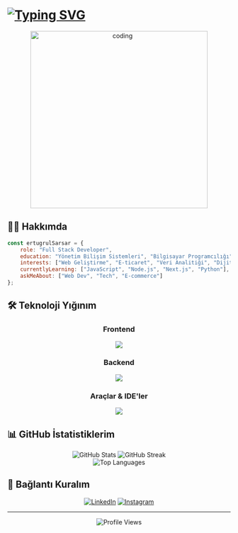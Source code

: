 # [![Typing SVG](https://readme-typing-svg.herokuapp.com?font=Fira+Code&pause=1000&color=00F7A2&random=false&width=435&lines=Merhaba%2C+Ben+Ertu%C4%9Frul+%F0%9F%91%8B;Full+Stack+Developer;Web+Geli%C5%9Ftirici)](https://git.io/typing-svg)

<div align="center">
  <img src="https://media.giphy.com/media/qgQUggAC3Pfv687qPC/giphy.gif" width="400" alt="coding"/>
</div>

## 👨‍💻 Hakkımda

```javascript
const ertugrulSarsar = {
    role: "Full Stack Developer",
    education: "Yönetim Bilişim Sistemleri", "Bilgisayar Programcılığı"
    interests: ["Web Geliştirme", "E-ticaret", "Veri Analitiği", "Dijital Dönüşüm"],
    currentlyLearning: ["JavaScript", "Node.js", "Next.js", "Python"],
    askMeAbout: ["Web Dev", "Tech", "E-commerce"]
};
```

## 🛠️ Teknoloji Yığınım

<div align="center">
  
### Frontend  
  
<div style="display: inline-block;">
  <img src="https://skillicons.dev/icons?i=html,css,js,bootstrap,tailwind" />
</div>

### Backend  

<div style="display: inline-block;">
  <img src="https://skillicons.dev/icons?i=python,nodejs,express" />
</div>

### Araçlar & IDE'ler

<div style="display: inline-block;">
  <img src="https://skillicons.dev/icons?i=git,github,vscode" />
</div>

</div>

## 📊 GitHub İstatistiklerim

<div align="center">
  <img src="https://github-readme-stats.vercel.app/api?username=ertugrulsarsar&show_icons=true&theme=tokyonight" alt="GitHub Stats" />
  <img src="https://github-readme-streak-stats.herokuapp.com/?user=ertugrulsarsar&theme=tokyonight" alt="GitHub Streak" />
</div>

<div align="center">
  <img src="https://github-readme-stats.vercel.app/api/top-langs/?username=ertugrulsarsar&layout=compact&theme=tokyonight" alt="Top Languages" />
</div>

## 🤝 Bağlantı Kuralım

<div align="center">
  
[![LinkedIn](https://img.shields.io/badge/LinkedIn-%230077B5.svg?logo=linkedin&logoColor=white)](https://linkedin.com/in/ertugrulsarsar)
[![Instagram](https://img.shields.io/badge/Instagram-%23E4405F.svg?logo=Instagram&logoColor=white)](https://instagram.com/ertugrulsarsar)
  
</div>

---
<div align="center">
  <img src="https://komarev.com/ghpvc/?username=ertugrulsarsar&label=Profile%20views&color=0e75b6&style=flat" alt="Profile Views" />
</div> 
